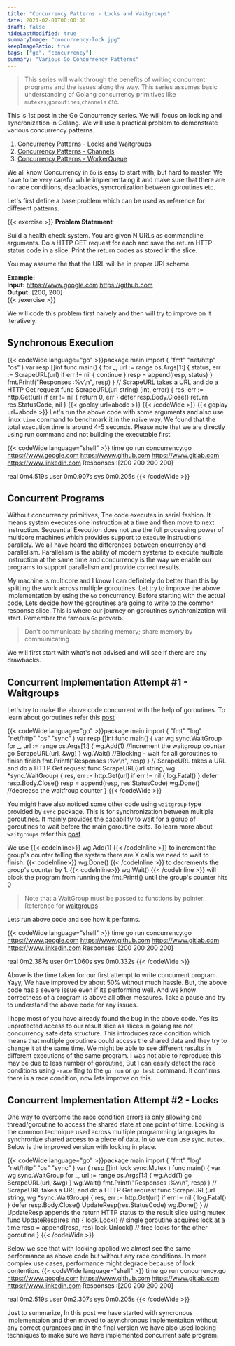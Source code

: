 ```yaml
---
title: "Concurrency Patterns - Locks and Waitgroups"
date: 2021-02-01T00:00:00
draft: false
hideLastModified: true
summaryImage: "concurrency-lock.jpg" 
keepImageRatio: true
tags: ["go", "concurrency"]
summary: "Various Go Concurrency Patterns"
---
```

> This series will walk through the benefits of writing concurrent programs and the issues along the way. This series assumes basic understanding of Golang concurrency primitives like `mutexes`,`goroutines`,`channels` etc.

This is 1st post in the Go Concurrency series. We will focus on locking and syncronization in Golang. We will use a practical problem to demonstrate various concurrency patterns.

1. Concurrency Patterns - Locks and Waitgroups
2. [Concurrency Patterns - Channels](/posts/go-concurrency/channels/)
3. [Concurrency Patterns - WorkerQueue](/posts/go-concurrency/workerqueue/)

We all know Concurrency in `Go` is easy to start with, but hard to master. We have to be very careful while implementaing it and make sure that there are no race conditions, deadloacks, syncronization between goroutines etc.

Let's first define a base problem which can be used as reference for different patterns. 

{{< exercise >}}
**Problem Statement**

Build a health check system. You are given N URLs as commandline arguments. Do a HTTP GET request for each and save the return HTTP status code in a slice. Print the return codes as stored in the slice. 

You may assume the that the URL will be in proper URI scheme.

**Example:**<br>
**Input:** https://www.google.com https://github.com<br>
**Output:** [200, 200]<br>
{{< /exercise >}}

We will code this problem first naively and then will try to improve on it iteratively.

## Synchronous Execution
{{< codeWide language="go" >}}package main
import (
	"fmt"
	"net/http"
	"os"
)
var resp []int
func main() {
	for _, url := range os.Args[1:] {
		status, err := ScrapeURL(url)
		if err != nil {
			continue
		}
		resp = append(resp, status)
	}
	fmt.Printf("Responses :%v\n", resp)
}
// ScrapeURL takes a URL and do a HTTP Get request
func ScrapeURL(url string) (int, error) {
	res, err := http.Get(url)
	if err != nil {
		return 0, err
	}
	defer resp.Body.Close()
	return res.StatusCode, nil
}
{{< goplay url=abcde >}}
{{< /codeWide >}}
{{< goplay url=abcde >}}
Let's run the above code with some arguments and also use linux `time` command to benchmark it in the naive way. We found that the total execution time is around 4-5 seconds. Please note that we are directly using run command and not building the executable first.

{{< codeWide language="shell" >}}
time go run concurrency.go https://www.google.com https://www.github.com https://www.gitlab.com https://www.linkedin.com
Responses :[200 200 200 200]

real    0m4.519s
user    0m0.907s
sys     0m0.205s
{{< /codeWide >}}

## Concurrent Programs
Without concurrency primitives, The code executes in serial fashion. It means system executes one instruction at a time and then move to next instruction. Sequential Execution does not use the full processing power of multicore machines which provides support to execute instructions parallely. We all have heard the differences between oncurrency and parallelism. Parallelism is the ability of modern systems to execute multiple instruction at the same time and concurrency is the way we enable our programs to support parallelism and provide correct results.

My machine is multicore and I know I can definitely do better than this by splitting the work across multiple goroutines. Let try to improve the above implementation by using the `Go` concurrency. Before starting with the actual code, Lets decide how the goroutines are going to write to the common response slice. This is where our journey on goroutines synchronization will start. Remember the famous `Go` proverb.
> Don't communicate by sharing memory; share memory by communicating

We will first start with what's not advised and will see if there are any drawbacks. 

## Concurrent Implementation Attempt #1 - Waitgroups
Let's try to make the above code concurrent with the help of goroutines. To learn about goroutines refer this [post](/posts/goroutines)

{{< codeWide language="go" >}}package main
import (
	"fmt"
	"log"
	"net/http"
	"os"
	"sync"
)
var resp []int
func main() {
	var wg sync.WaitGroup
	for _, url := range os.Args[1:] {
		wg.Add(1) //Increment the waitgroup counter
		go ScrapeURL(url, &wg)
	}
	wg.Wait() //Blocking - wait for all goroutines to finish finish
	fmt.Printf("Responses :%v\n", resp)
}
// ScrapeURL takes a URL and do a HTTP Get request
func ScrapeURL(url string, wg *sync.WaitGroup) {
	res, err := http.Get(url)
	if err != nil {
		log.Fatal()
	}
	defer resp.Body.Close()
    resp = append(resp, res.StatusCode)
	wg.Done() //decrease the waitfroup counter
}
{{< /codeWide >}}

You might have also noticed some other code using `waitgroup` type provided by `sync` package. This is for synchronization between multiple goroutines. It mainly provides the capability to wait for a gorup of goroutines to wait before the main goroutine exits. To learn more about `waitgroups` refer this [post](/posts/waitgroups)

We use {{< codeInline>}} wg.Add(1) {{< /codeInline >}} to increment the group's counter telling the system there are X calls we need to wait to finish. {{< codeInline>}} wg.Done()  {{< /codeInline >}} to decrements the group's counter by 1. {{< codeInline>}} wg.Wait()  {{< /codeInline >}} will block the program from running the fmt.Printf() until the group's counter hits 0

> Note that a WaitGroup must be passed to functions by pointer. Reference for [waitgroups](https://golang.org/pkg/sync/#WaitGroup)

Lets run above code and see how it performs.

{{< codeWide language="shell" >}}
time go run concurrency.go https://www.google.com https://www.github.com https://www.gitlab.com https://www.linkedin.com
Responses :[200 200 200 200]

real    0m2.387s
user    0m1.060s
sys     0m0.332s
{{< /codeWide >}}

Above is the time taken for our first attempt to write concurrent program. Yayy, We have improved by about 50% without much hassle. But, the above code has a severe issue even if its performing well. And we know correctness of a program is above all other mesaures. Take a pause and try to understand the above code for any issues.


I hope most of you have already found the bug in the above code. Yes its unprotected access to our result slice as slices in golang are not concurrency safe data structure. This introduces race condition which means that multiple goroutines could access the shared data and they try to change it at the same time. We might be able to see different results in different executions of the same program. I was not able to reproduce this may be due to less number of goroutine, But I can easily detect the race conditions using `-race` flag to the `go run` or `go test` command. It confirms there is a race condition, now lets improve on this.

## Concurrent Implementation Attempt #2 - Locks
One way to overcome the race condition errors is only allowing one thread/goroutine to access the shared state at one point of time. Locking is the common technique used across multiple programming languages to synchronize shared access to a piece of data. In `Go` we can use `sync.mutex`. Below is the improved version with locking in place.

{{< codeWide language="go" >}}package main
import (
	"fmt"
	"log"
	"net/http"
	"os"
	"sync"
)
var (
	resp []int
	lock sync.Mutex
)
func main() {
	var wg sync.WaitGroup
	for _, url := range os.Args[1:] {
		wg.Add(1)
		go ScrapeURL(url, &wg)
	}
	wg.Wait()
	fmt.Printf("Responses :%v\n", resp)
}
// ScrapeURL takes a URL and do a HTTP Get request
func ScrapeURL(url string, wg *sync.WaitGroup) {
	res, err := http.Get(url)
	if err != nil {
		log.Fatal()
	}
	defer resp.Body.Close()
	UpdateResp(res.StatusCode)
	wg.Done()
}
// UpdateResp appends the return HTTP status to the result slice using mutex
func UpdateResp(res int) {
	lock.Lock()  // single goroutine acquires lock at a time
	resp = append(resp, res)
	lock.Unlock() // free locks for the other goroutine
}
{{< /codeWide >}}

Below we see that with locking applied we almost see the same performance as above code but without any race conditions. In more complex use cases, performance might degrade because of lock contention.
{{< codeWide language="shell" >}}
time go run concurrency.go https://www.google.com https://www.github.com https://www.gitlab.com https://www.linkedin.com
Responses :[200 200 200 200]

real    0m2.519s
user    0m2.307s
sys     0m0.205s
{{< /codeWide >}}

Just to summarize, In this post we have started with syncronous implementaion and then moved to asynchronous implementaiton without any correct gurantees and in the final version we have also used locking techniques to make sure we have implemented concurrent safe program.